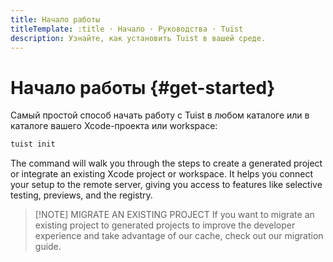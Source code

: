 ```yaml
---
title: Начало работы
titleTemplate: :title · Начало · Руководства · Tuist
description: Узнайте, как установить Tuist в вашей среде.
---
```


# Начало работы {#get-started}

Самый простой способ начать работу с Tuist в любом каталоге или в каталоге вашего Xcode-проекта или workspace:

```bash
tuist init
```

The command will walk you through the steps to <LocalizedLink href="/guides/develop/projects">create a generated project</LocalizedLink> or integrate an existing Xcode project or workspace. It helps you connect your setup to the remote server, giving you access to features like <LocalizedLink href="/guides/develop/selective-testing">selective testing</LocalizedLink>, <LocalizedLink href="/guides/share/previews">previews</LocalizedLink>, and the <LocalizedLink href="/guides/develop/registry">registry</LocalizedLink>.

> [!NOTE] MIGRATE AN EXISTING PROJECT
> If you want to migrate an existing project to generated projects to improve the developer experience and take advantage of our <LocalizedLink href="/guides/develop/cache">cache</LocalizedLink>, check out our <LocalizedLink href="/guides/develop/projects/adoption/migrate/xcode-project">migration guide</LocalizedLink>.
